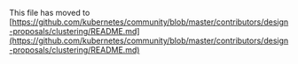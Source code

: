 This file has moved to [https://github.com/kubernetes/community/blob/master/contributors/design-proposals/clustering/README.md](https://github.com/kubernetes/community/blob/master/contributors/design-proposals/clustering/README.md)
